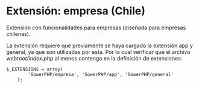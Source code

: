 Extensión: empresa (Chile)
==========================

Extensión con funcionalidades para empresas (diseñada para empresas chilenas).

La extensión requiere que previamente se haya cargado la extensión app y
general, ya que son utilizadas por esta. Por lo cual verificar que el archivo
*webroot/index.php* al menos contenga en la definición de extensiones:

	$_EXTENSIONS = array(
            'SowerPHP/empresa', 'SowerPHP/app', 'SowerPHP/general'
        );
